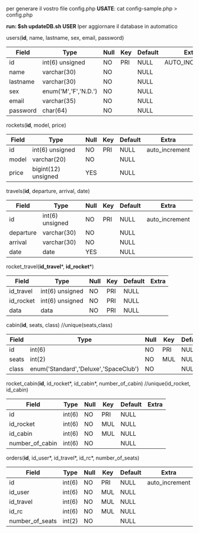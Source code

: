per generare il vostro file config.php
**USATE**: cat config-sample.php > config.php

**run: $sh updateDB.sh USER** lper aggiornare il database in automatico

users(**id**, name, lastname, sex, email, password)

| Field | Type | Null | Key | Default | Extra |
| --- | --- | --- | --- | --- | --- |
| id       | int(6) unsigned      | NO | PRI | NULL | AUTO_INCERMENT |
| name     | varchar(30)          | NO |     | NULL |                |
| lastname | varchar(30)          | NO |     | NULL |                |
| sex      | enum('M','F','N.D.') | NO |     | NULL |                |
| email    | varchar(35)          | NO |     | NULL |                |
| password | char(64)             | NO |     | NULL |                |


rockets(**id**, model, price)

| Field | Type | Null | Key | Default | Extra |
| --- | --- | --- | --- | --- | --- |
| id    | int(6) unsigned     | NO   | PRI | NULL    | auto_increment |
| model | varchar(20)         | NO   |     | NULL    |                |
| price | bigint(12) unsigned | YES  |     | NULL    |                |


travels(**id**, departure, arrival, date)

| Field | Type | Null | Key | Default | Extra |
| --- | --- | --- | --- | --- | --- |
| id        | int(6) unsigned | NO   | PRI | NULL    | auto_increment |
| departure | varchar(30)     | NO   |     | NULL    |                |
| arrival   | varchar(30)     | NO   |     | NULL    |                |
| date      | date            | YES  |     | NULL    |                |


rocket_travel(**id_travel***, **id_rocket***)

| Field | Type | Null | Key | Default | Extra |
| --- | --- | --- | --- | --- | --- |
| id_travel | int(6) unsigned | NO   | PRI | NULL    |       |
| id_rocket | int(6) unsigned | NO   | PRI | NULL    |       |
| data      | data            | NO   | PRI | NULL    |       |


cabin(**id**, seats, class)
//unique(seats,class)

| Field | Type | Null | Key | Default | Extra |
| --- | --- | --- | --- | --- | --- |
| id    | int(6)                                | NO   | PRI | NULL    | auto_increment |
| seats | int(2)                                | NO   | MUL | NULL    |                |
| class | enum('Standard','Deluxe','SpaceClub') | NO   |     | NULL    |                |


rocket_cabin(**id**, id_rocket*, id_cabin*, number_of_cabin)
//unique(id_rocket, id_cabin)

| Field | Type | Null | Key | Default | Extra |
| --- | --- | --- | --- | --- | --- |
| id              | int(6) | NO   | PRI | NULL    |       |
| id_rocket       | int(6) | NO   | MUL | NULL    |       |
| id_cabin        | int(6) | NO   | MUL | NULL    |       |
| number_of_cabin | int(6) | NO   |     | NULL    |       |


orders(**id**, id_user*, id_travel*, id_rc*, number_of_seats)

| Field | Type | Null | Key | Default | Extra |
| --- | --- | --- | --- | --- | --- |
| id              | int(6) | NO   | PRI | NULL    | auto_increment |
| id_user         | int(6) | NO   | MUL | NULL    |                |
| id_travel       | int(6) | NO   | MUL | NULL    |                |
| id_rc           | int(6) | NO   | MUL | NULL    |                |
| number_of_seats | int(2) | NO   |     | NULL    |                |

